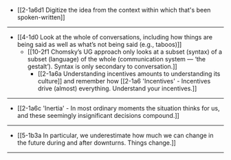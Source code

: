 - [[2-1a6d1 Digitize the idea from the context within which that's been spoken-written]]
---
- [[4-1d0 Look at the whole of conversations, including how things are being said as well as what’s not being said (e.g., taboos)]]
  - [[10-2f1 Chomsky’s UG approach only looks at a subset (syntax) of a subset (language) of the whole (communication system — ‘the gestalt’). Syntax is only secondary to conversation.]]
    - [[2-1a6a Understanding incentives amounts to understanding its culture]] and remember how [[2-1a6 'Incentives' - Incentives drive (almost) everything. Understand your incentives.]]
---
- [[2-1a6c 'Inertia' - In most ordinary moments the situation thinks for us, and these seemingly insignificant decisions compound.]]
---
- [[5-1b3a In particular, we underestimate how much we can change in the future during and after downturns. Things change.]]
---
